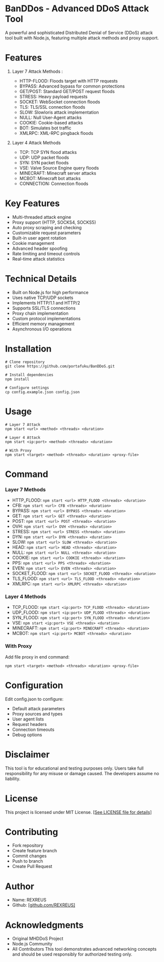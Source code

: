 # BanDDos - Advanced DDoS Attack Tool

A powerful and sophisticated Distributed Denial of Service (DDoS) attack tool built with Node.js, featuring multiple attack methods and proxy support.

# Features

1. Layer 7 Attack Methods :
   - HTTP-FLOOD: Floods target with HTTP requests
   - BYPASS: Advanced bypass for common protections
   - GET/POST: Standard GET/POST request floods
   - STRESS: Heavy payload requests
   - SOCKET: WebSocket connection floods
   - TLS: TLS/SSL connection floods
   - SLOW: Slowloris attack implementation
   - NULL: Null User-Agent attacks
   - COOKIE: Cookie-based attacks
   - BOT: Simulates bot traffic
   - XMLRPC: XML-RPC pingback floods

2. Layer 4 Attack Methods
   - TCP: TCP SYN flood attacks
   - UDP: UDP packet floods
   - SYN: SYN packet floods
   - VSE: Valve Source Engine query floods
   - MINECRAFT: Minecraft server attacks
   - MCBOT: Minecraft bot attacks
   - CONNECTION: Connection floods

# Key Features

- Multi-threaded attack engine
- Proxy support (HTTP, SOCKS4, SOCKS5)
- Auto proxy scraping and checking
- Customizable request parameters
- Built-in user agent rotation
- Cookie management
- Advanced header spoofing
- Rate limiting and timeout controls
- Real-time attack statistics

# Technical Details

- Built on Node.js for high performance
- Uses native TCP/UDP sockets
- Implements HTTP/1.1 and HTTP/2
- Supports SSL/TLS connections
- Proxy chain implementation
- Custom protocol implementations
- Efficient memory management
- Asynchronous I/O operations

# Installation

```
# Clone repository
git clone https://github.com/portafuku/BanDDoS.git

# Install dependencies
npm install

# Configure settings
cp config.example.json config.json
```

# Usage

```
# Layer 7 Attack
npm start <url> <method> <threads> <duration>

# Layer 4 Attack  
npm start <ip:port> <method> <threads> <duration>

# With Proxy
npm start <target> <method> <threads> <duration> <proxy-file>
```

# Command

### Layer 7 Methods

- HTTP_FLOOD: `npm start <url> HTTP_FLOOD <threads> <duration>`
- CFB: `npm start <url> CFB <threads> <duration>`
- BYPASS: `npm start <url> BYPASS <threads> <duration>`
- GET: `npm start <url> GET <threads> <duration>`
- POST: `npm start <url> POST <threads> <duration>`
- OVH: `npm start <url> OVH <threads> <duration>`
- STRESS: `npm start <url> STRESS <threads> <duration>`
- DYN: `npm start <url> DYN <threads> <duration>`
- SLOW: `npm start <url> SLOW <threads> <duration>`
- HEAD: `npm start <url> HEAD <threads> <duration>`
- NULL: `npm start <url> NULL <threads> <duration>`
- COOKIE: `npm start <url> COOKIE <threads> <duration>`
- PPS: `npm start <url> PPS <threads> <duration>`
- EVEN: `npm start <url> EVEN <threads> <duration>`
- SOCKET_FLOOD: `npm start <url> SOCKET_FLOOD <threads> <duration>`
- TLS_FLOOD: `npm start <url> TLS_FLOOD <threads> <duration>`
- XMLRPC: `npm start <url> XMLRPC <threads> <duration>`

### Layer 4 Methods

- TCP_FLOOD: `npm start <ip:port> TCP_FLOOD <threads> <duration>`
- UDP_FLOOD: `npm start <ip:port> UDP_FLOOD <threads> <duration>`
- SYN_FLOOD: `npm start <ip:port> SYN_FLOOD <threads> <duration>`
- VSE: `npm start <ip:port> VSE <threads> <duration>`
- MINECRAFT: `npm start <ip:port> MINECRAFT <threads> <duration>`
- MCBOT: `npm start <ip:port> MCBOT <threads> <duration>`

### With Proxy

Add file proxy in end command:

```
npm start <target> <method> <threads> <duration> <proxy-file>
```

# Configuration

Edit config.json to configure:

- Default attack parameters
- Proxy sources and types
- User agent lists
- Request headers
- Connection timeouts
- Debug options

# Disclaimer

This tool is for educational and testing purposes only. Users take full responsibility for any misuse or damage caused. The developers assume no liability.

# License

This project is licensed under MIT License. [[See LICENSE file for details]](https://github.com/portafuku/BanDDoS/blob/main/LICENSE)

# Contributing

- Fork repository
- Create feature branch
- Commit changes
- Push to branch
- Create Pull Request

# Author

- Name: REXREUS
- Github: [[github.com/REXREUS]](https://github.com/REXREUS)

# Acknowledgments

- Original MHDDoS Project
- Node.js Community
- All Contributors
This tool demonstrates advanced networking concepts and should be used responsibly for authorized testing only.
